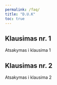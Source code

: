 ```yaml
---
permalink: /faq/
title: "D.U.K"
toc: true
---
```


## Klausimas nr. 1 
Atsakymas i klausima 1

## Klausimas nr. 2
Atsakymas i klausima 2